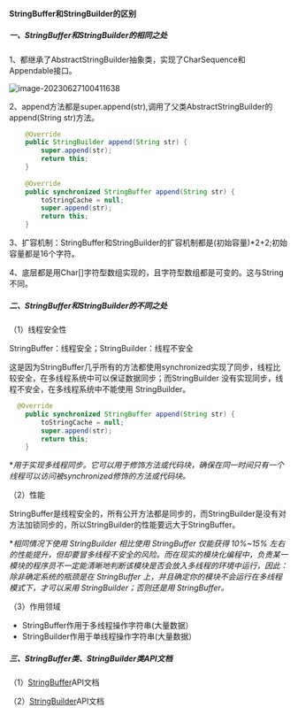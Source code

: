 #### StringBuffer和StringBuilder的区别

##### 一、StringBuffer和StringBuilder的相同之处

1、都继承了AbstractStringBuilder抽象类，实现了CharSequence和Appendable接口。

![image-20230627100411638](..\pictures\StringBuffer和StringBuilder.png)

2、append方法都是super.append(str),调用了父类AbstractStringBuilder的append(String str)方法。

```java
    @Override
    public StringBuilder append(String str) {
        super.append(str);
        return this;
    }
 
    @Override
    public synchronized StringBuffer append(String str) {
        toStringCache = null;
        super.append(str);
        return this;
    }
```

3、扩容机制：StringBuffer和StringBuilder的扩容机制都是(初始容量)*2+2;初始容量都是16个字符。

4、底层都是用Char[]字符型数组实现的，且字符型数组都是可变的。这与String不同。

##### 二、StringBuffer和StringBuilder的不同之处

（1）线程安全性

StringBuffer：线程安全；StringBuilder：线程不安全

这是因为StringBuffer几乎所有的方法都使用synchronized实现了同步，线程比较安全，在多线程系统中可以保证数据同步；而StringBuilder 没有实现同步，线程不安全，在多线程系统中不能使用 StringBuilder。

```java
  @Override
    public synchronized StringBuffer append(String str) {
        toStringCache = null;
        super.append(str);
        return this;
    }

```

**用于实现多线程同步。它可以用于修饰方法或代码块，确保在同一时间只有一个线程可以访问被synchronized修饰的方法或代码块。*

（2）性能

StringBuffer是线程安全的，所有公开方法都是同步的，而StringBuilder是没有对方法加锁同步的，所以StringBuilder的性能要远大于StringBuffer。

**相同情况下使用 StringBuilder 相比使用 StringBuffer 仅能获得 10%~15% 左右的性能提升，但却要冒多线程不安全的风险。而在现实的模块化编程中，负责某一模块的程序员不一定能清晰地判断该模块是否会放入多线程的环境中运行，因此：除非确定系统的瓶颈是在 StringBuffer 上，并且确定你的模块不会运行在多线程模式下，才可以采用 StringBuilder；否则还是用 StringBuffer。*

（3）作用领域

- StringBuffer作用于多线程操作字符串(大量数据）
- StringBuilder作用于单线程操作字符串(大量数据）

##### 三、StringBuffer类、StringBuilder类API文档

（1）[StringBuffer](https://www.apiref.com/java11-zh/java.base/java/lang/StringBuffer.html)API文档

（2）[StringBuilder](https://www.apiref.com/java11-zh/java.base/java/lang/StringBuilder.html)API文档